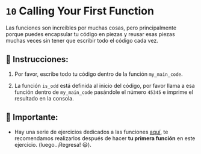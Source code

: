 # `10` Calling Your First Function

Las funciones son increíbles por muchas cosas, pero principalmente porque puedes encapsular tu código en piezas y reusar esas piezas muchas veces sin tener que escribir todo el código cada vez.

## 📝 Instrucciones:

1. Por favor, escribe todo tu código dentro de la función `my_main_code`.

2. La función `is_odd` está definida al inicio del código, por favor llama a esa función dentro de `my_main_code` pasándole el número `45345` e imprime el resultado en la consola.

## :mag_right: Importante:

 + Hay una serie de ejercicios dedicados a las funciones [aquí](https://github.com/4GeeksAcademy/python-functions-programming-exercises), te recomendamos realizarlos después de hacer **tu primera función** en este ejercicio. (luego..¡Regresa! :smiley:).